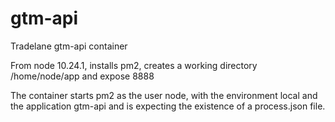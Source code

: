 # gtm-api
Tradelane gtm-api container

From node 10.24.1, installs pm2, creates a working directory /home/node/app and expose 8888

The container starts pm2 as the user node, with the environment local and the application gtm-api and is expecting the existence of a process.json file.
